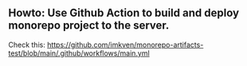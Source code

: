 ## Howto: Use Github Action to build and deploy monorepo project to the server.
Check this: https://github.com/imkven/monorepo-artifacts-test/blob/main/.github/workflows/main.yml
